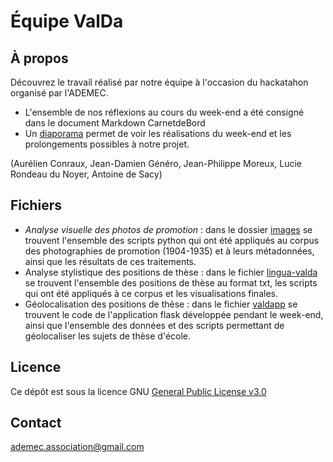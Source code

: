 # Équipe ValDa

## À propos
Découvrez le travail réalisé par notre équipe à l'occasion du hackatahon organisé par l'ADEMEC.

* L'ensemble de nos réflexions au cours du week-end a été consigné dans le document Markdown CarnetdeBord
* Un [diaporama](https://github.com/ademec/Valda/blob/main/Valda%20_%20Carnet%20de%20bord_2021-09-26_1530.pdf) permet de voir les réalisations du week-end et les prolongements possibles à notre projet.

(Aurélien Conraux,
Jean-Damien Généro,
Jean-Philippe Moreux,
Lucie Rondeau du Noyer,
Antoine de Sacy)


## Fichiers
* *Analyse visuelle des photos de promotion* : dans le dossier [images](https://github.com/ademec/Valda/tree/main/images) se trouvent l'ensemble des scripts python qui ont été appliqués au corpus des photographies de promotion (1904-1935) et à leurs métadonnées, ainsi que les résultats de ces traitements. 
* Analyse stylistique des positions de thèse : dans le fichier [lingua-valda](https://github.com/ademec/Valda/tree/main/lingua-valda) se trouvent l'ensemble des positions de thèse au format txt, les scripts qui ont été appliqués à ce corpus et les visualisations finales.
* Géolocalisation des positions de thèse : dans le fichier [valdapp](valdapp) se trouvent le code de l'application flask développée pendant le week-end, ainsi que l'ensemble des données et des scripts permettant de géolocaliser les sujets de thèse d'école.


## Licence
Ce dépôt est sous la licence GNU [General Public License v3.0](https://github.com/ademec/Valda/blob/flask/LICENSE)

## Contact
ademec.association@gmail.com

